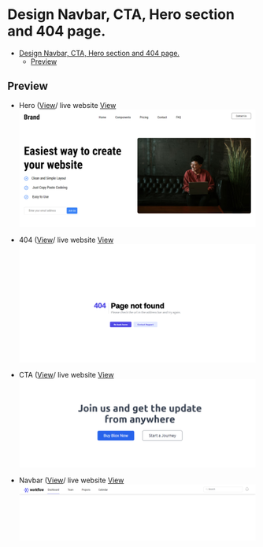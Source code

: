 # Design Navbar, CTA, Hero section and 404 page.

- [Design Navbar, CTA, Hero section and 404 page.](#design-navbar-cta-hero-section-and-404-page)
  - [Preview](#preview)



## Preview

- Hero ([View](hero-sec.html)/ live website [View](https://narayandhakal09.github.io/wt-lab-assignment/Labs/lab%204/hero-sec.html)
  ![preview](./hero-sec-img.png)
- 404 ([View](./404.html)/ live website [View](https://narayandhakal09.github.io/wt-lab-assignment/Labs/lab%204/404.html)
  ![preview](./404img.png)

- CTA ([View](./cta.html)/ live website [View](https://narayandhakal09.github.io/wt-lab-assignment/Labs/lab%204/cta.html)
  ![preview](./cta-img.png)

- Navbar ([View](./navbar.html)/ live website [View](https://narayandhakal09.github.io/wt-lab-assignment/Labs/lab%204/navbar.html)
  ![preview](./navbar-img.png)
